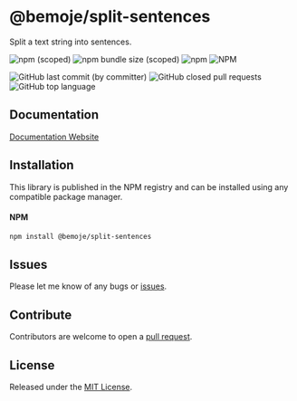 # @bemoje/split-sentences

Split a text string into sentences.

![npm (scoped)](https://img.shields.io/npm/v/%40bemoje/trie-map)
![npm bundle size (scoped)](https://img.shields.io/bundlephobia/minzip/%40bemoje/split-sentences)
![npm](https://img.shields.io/npm/dt/%40bemoje/split-sentences)
![NPM](https://img.shields.io/npm/l/%40bemoje%2Fsplit-sentences)

![GitHub last commit (by committer)](https://img.shields.io/github/last-commit/bemoje/tsmono)
![GitHub closed pull requests](https://img.shields.io/github/issues-pr-closed/bemoje/tsmono)
![GitHub top language](https://img.shields.io/github/languages/top/bemoje/tsmono)


## Documentation
[Documentation Website](https://bemoje.github.io/tsmono/modules/split-sentences.html)

## Installation
This library is published in the NPM registry and can be installed using any compatible package manager.

#### NPM
```sh
npm install @bemoje/split-sentences
```


## Issues
Please let me know of any bugs or [issues](https://github.com/bemoje/tsmono/issues).

## Contribute
Contributors are welcome to open a [pull request](https://github.com/bemoje/tsmono/pulls).

## License
Released under the [MIT License](./LICENSE).

